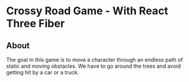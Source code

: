 # Crossy Road Game - With React Three Fiber

## About

The goal in this game is to move a character through an endless path of static and moving obstacles. We have to go around the trees and avoid getting hit by a car or a truck. 
